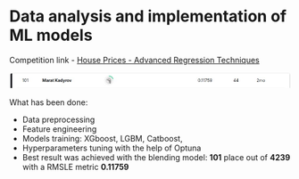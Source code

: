 # Data analysis and implementation of ML models
Competition link - [House Prices - Advanced Regression Techniques](https://www.kaggle.com/c/house-prices-advanced-regression-techniques/overview)

![plot](https://github.com/MaratKadyrov/House_prices/blob/main/image3.jpg)

What has been done:
- Data preprocessing
- Feature engineering
- Models training: XGboost, LGBM, Catboost,
- Hyperparameters tuning with the help of Optuna
- Best result was achieved with the blending model: __101__ place out of __4239__ with a RMSLE metric __0.11759__
